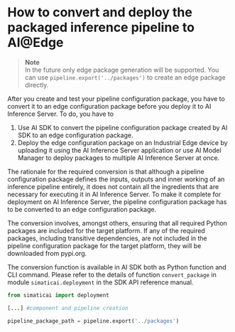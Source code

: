 <!--
SPDX-FileCopyrightText: Copyright (C) 2020-2024 Siemens AG

SPDX-License-Identifier: MIT
-->

# How to convert and deploy the packaged inference pipeline to AI@Edge

> **Note**\
> In the future only edge package generation will be supported.
> You can use `pipeline.export('../packages')` to create an edge package directly.

After you create and test your pipeline configuration package, you have to convert it to an edge configuration package before you deploy it to AI Inference Server. To do, you have to

1. Use AI SDK to convert the pipeline configuration package created by AI SDK to an edge configuration package.
2. Deploy the edge configuration package on an Industrial Edge device by uploading it using the AI Inference Server application or use AI Model Manager to deploy packages to multiple AI Inference Server at once.

The rationale for the required conversion is that although a pipeline configuration package defines the inputs, outputs and inner working of an inference pipeline entirely, it does not contain all the ingredients that are necessary for executing it in AI Inference Server. To make it complete for deployment on AI Inference Server, the pipeline configuration package has to be converted to an edge configuration package.

The conversion involves, amongst others, ensuring that all required Python packages are included for the target platform. If any of the required packages, including transitive dependencies, are not included in the pipeline configuration package for the target platform, they will be downloaded from pypi.org.

The conversion function is available in AI SDK both as Python function and CLI command. Please refer to the details of function `convert_package` in module `simaticai.deployment` in the SDK API reference manual.

```python
from simaticai import deployment

[...] #component and pipeline creation

pipeline_package_path = pipeline.export('../packages')
```
